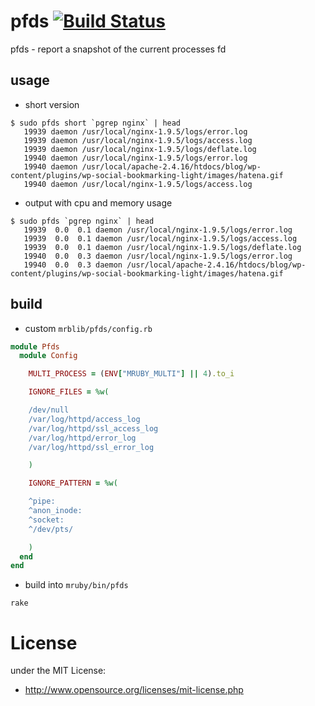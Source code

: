 # pfds  [![Build Status](https://travis-ci.org/matsumoto-r/pfds.svg?branch=master)](https://travis-ci.org/matsumoto-r/pfds)

pfds - report a snapshot of the current processes fd

## usage

- short version

```
$ sudo pfds short `pgrep nginx` | head
   19939 daemon /usr/local/nginx-1.9.5/logs/error.log
   19939 daemon /usr/local/nginx-1.9.5/logs/access.log
   19939 daemon /usr/local/nginx-1.9.5/logs/deflate.log
   19940 daemon /usr/local/nginx-1.9.5/logs/error.log
   19940 daemon /usr/local/apache-2.4.16/htdocs/blog/wp-content/plugins/wp-social-bookmarking-light/images/hatena.gif
   19940 daemon /usr/local/nginx-1.9.5/logs/access.log
```

- output with cpu and memory usage

```
$ sudo pfds `pgrep nginx` | head
   19939  0.0  0.1 daemon /usr/local/nginx-1.9.5/logs/error.log
   19939  0.0  0.1 daemon /usr/local/nginx-1.9.5/logs/access.log
   19939  0.0  0.1 daemon /usr/local/nginx-1.9.5/logs/deflate.log
   19940  0.0  0.3 daemon /usr/local/nginx-1.9.5/logs/error.log
   19940  0.0  0.3 daemon /usr/local/apache-2.4.16/htdocs/blog/wp-content/plugins/wp-social-bookmarking-light/images/hatena.gif
```

## build

- custom `mrblib/pfds/config.rb`

```ruby
module Pfds
  module Config

    MULTI_PROCESS = (ENV["MRUBY_MULTI"] || 4).to_i

    IGNORE_FILES = %w(

    /dev/null
    /var/log/httpd/access_log
    /var/log/httpd/ssl_access_log
    /var/log/httpd/error_log
    /var/log/httpd/ssl_error_log

    )

    IGNORE_PATTERN = %w(

    ^pipe:
    ^anon_inode:
    ^socket:
    ^/dev/pts/

    )
  end
end
```

- build into `mruby/bin/pfds`

```
rake
```

# License
under the MIT License:

* http://www.opensource.org/licenses/mit-license.php

